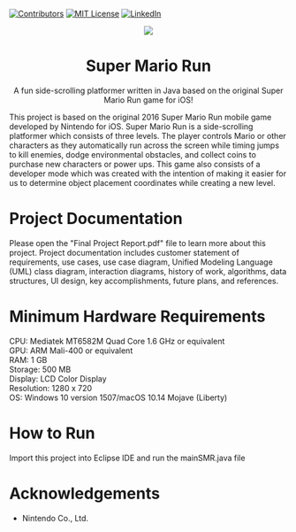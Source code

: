 [![Contributors][contributors-shield]][contributors-url] 
[![MIT License][license-shield]][license-url]
[![LinkedIn][linkedin-shield]][linkedin-url]
<br>


<p align="center">
<img src="https://github.com/i0nicsBik/SuperMarioRun/blob/master/media/startScreen/mario.png?raw=true"></p>
<h1 align='center' >Super Mario Run</h1>
<p align='center'>A fun side-scrolling platformer written in Java based on the original Super Mario Run game for iOS!</p>

This project is based on the original 2016 Super Mario Run mobile game developed by Nintendo for iOS.
Super Mario Run is a side-scrolling platformer which consists of three levels. The player controls Mario or other characters 
as they automatically run across the screen while timing jumps to kill enemies, dodge environmental obstacles, and collect
coins to purchase new characters or power ups. This game also consists of a developer mode which was created with the intention
of making it easier for us to determine object placement coordinates while creating a new level.

# Project Documentation
Please open the "Final Project Report.pdf" file to learn more about this project. Project documentation includes customer statement of requirements, use cases, use case diagram, Unified Modeling Language (UML) class diagram, interaction diagrams, history of work, algorithms, data structures, UI design, key accomplishments, future plans, and references.

# Minimum Hardware Requirements
CPU: Mediatek MT6582M Quad Core 1.6 GHz or equivalent<br />
GPU: ARM Mali-400 or equivalent<br />
RAM: 1 GB<br />
Storage: 500 MB<br />
Display: LCD Color Display<br />
Resolution: 1280 x 720<br />
OS: Windows 10 version 1507/macOS 10.14 Mojave (Liberty)

# How to Run
Import this project into Eclipse IDE and run the mainSMR.java file

# Acknowledgements
* Nintendo Co., Ltd.
</p>

[contributors-shield]: https://img.shields.io/github/contributors/othneildrew/Best-README-Template.svg?style=for-the-badge
[contributors-url]: https://github.com/i0nics/super-mario-run/graphs/contributors
[license-shield]: https://img.shields.io/github/license/othneildrew/Best-README-Template.svg?style=for-the-badge
[license-url]: https://github.com/i0nics/mac-app-store/blob/main/LICENSE
[linkedin-shield]: https://img.shields.io/badge/-LinkedIn-black.svg?style=for-the-badge&logo=linkedin&colorB=555
[linkedin-url]: https://linkedin.com/in/bikramce
